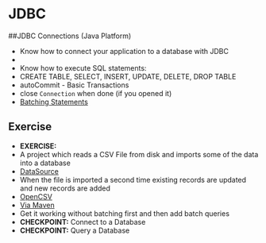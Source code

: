 # JDBC

##JDBC Connections (Java Platform)
* Know how to connect your application to a database with JDBC
*
* Know how to execute SQL statements:
 * CREATE TABLE, SELECT, INSERT, UPDATE, DELETE, DROP TABLE
* autoCommit - Basic Transactions
* close ``Connection`` when done (if you opened it)
* [Batching Statements](http://viralpatel.net/blogs/batch-insert-in-java-jdbc/)

## Exercise
* __EXERCISE:__
* A project which reads a CSV File from disk and imports some of the data into a database
* [DataSource](http://docs.oracle.com/javase/6/docs/api/javax/sql/DataSource.html)
* When the file is imported a second time existing records are updated and new records are added
* [OpenCSV](http://viralpatel.net/blogs/java-read-write-csv-file/)
* [Via Maven](http://mvnrepository.com/artifact/net.sf.opencsv/opencsv/2.3)
* Get it working without batching first and then add batch queries
* __CHECKPOINT:__ Connect to a Database
* __CHECKPOINT:__ Query a Database
